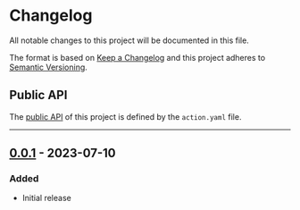 # Changelog
All notable changes to this project will be documented in this file.

The format is based on [Keep a Changelog](https://keepachangelog.com/en)
and this project adheres to [Semantic Versioning](https://semver.org/spec/v2.0.0.html).

## Public API

The [public API](https://semver.org/spec/v2.0.0.html#spec-item-1) of this project is defined by the `action.yaml` file.


---
## [0.0.1](https://github.com/julienloizelet/ddev-add-on-test-init/releases/tag/0.0.1) - 2023-07-10

### Added
- Initial release
